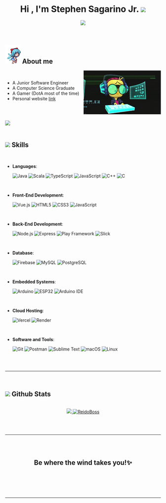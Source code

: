 
<h1 align="center"><b>Hi , I'm Stephen Sagarino Jr. </b><img src="https://media.giphy.com/media/hvRJCLFzcasrR4ia7z/giphy.gif" width="35"></h1>
<!--  -->
<p align="center">
  <a href="https://github.com/DenverCoder1/readme-typing-svg">
  <img src="https://readme-typing-svg.herokuapp.com?font=Time+New+Roman&color=cyan&size=25&center=true&vCenter=true&width=600&height=100&lines=A+Junior+Software+Engineer,;A+Computer+Science+Graduate,;Watching+Anime+at+Spare+Time">
</a>

</p>


<br>




## <picture><img src = "assets/images/aboutme.gif" width = 50px></picture> **About me**

<picture> <img align="right" src="assets/images/coder.gif" width = 250px></picture>

<br>

- A Junior Software Engineer
- A Computer Science Graduate
- A Gamer (DotA most of the time)
- Personal website [link](https://stephsaga.vercel.app/)

<br><br>

<img src="https://user-images.githubusercontent.com/73097560/115834477-dbab4500-a447-11eb-908a-139a6edaec5c.gif"><br><br>

## <img src="https://media2.giphy.com/media/QssGEmpkyEOhBCb7e1/giphy.gif?cid=ecf05e47a0n3gi1bfqntqmob8g9aid1oyj2wr3ds3mg700bl&rid=giphy.gif" width ="25"><b> Skills</b>
<br>

<p align="center">

- **Languages**:

    ![Java](https://img.shields.io/badge/Java%20-%23ED8B00.svg?style=for-the-badge&logo=java&logoColor=white)
    ![Scala](https://img.shields.io/badge/Scala%20-%23DC322F.svg?style=for-the-badge&logo=scala&logoColor=white)
    ![TypeScript](https://img.shields.io/badge/TypeScript%20-%23007ACC.svg?style=for-the-badge&logo=typescript&logoColor=white)
    ![JavaScript](https://img.shields.io/badge/JavaScript%20-%23F7DF1E.svg?style=for-the-badge&logo=javascript&logoColor=black)
    ![C++](https://img.shields.io/badge/C++%20-%2300599C.svg?style=for-the-badge&logo=c%2B%2B&logoColor=white)
    ![C](https://img.shields.io/badge/C%20-%232370ED.svg?style=for-the-badge&logo=c&logoColor=white)

<br>

- **Front-End Development**:

   ![Vue.js](https://img.shields.io/badge/Vue.js%20-%234FC08D.svg?style=for-the-badge&logo=vue.js&logoColor=white)
   ![HTML5](https://img.shields.io/badge/HTML5%20-%23E34F26.svg?style=for-the-badge&logo=html5&logoColor=white)
   ![CSS3](https://img.shields.io/badge/CSS%20-%231572B6.svg?style=for-the-badge&logo=css3&logoColor=white)
   ![JavaScript](https://img.shields.io/badge/JavaScript%20-%23F7DF1E.svg?style=for-the-badge&logo=javascript&logoColor=black)
<br>

- **Back-End Development**:

   ![Node.js](https://img.shields.io/badge/Node.js%20-%23339933.svg?style=for-the-badge&logo=node.js&logoColor=white)
   ![Express](https://img.shields.io/badge/Express%20-%23000000.svg?style=for-the-badge&logo=express&logoColor=white)
   ![Play Framework](https://img.shields.io/badge/Play%20Framework%20-%2300E500.svg?style=for-the-badge&logo=play&logoColor=white)
   ![Slick](https://img.shields.io/badge/Slick%20-%230000FF.svg?style=for-the-badge&logo=slick&logoColor=white)
<br>


- **Database**:

   ![Firebase](https://img.shields.io/badge/Firebase%20-%23FFCA28.svg?style=for-the-badge&logo=firebase&logoColor=black)
   ![MySQL](https://img.shields.io/badge/MySQL%20-%234479A1.svg?style=for-the-badge&logo=mysql&logoColor=white)
   ![PostgreSQL](https://img.shields.io/badge/PostgreSQL%20-%23336791.svg?style=for-the-badge&logo=postgresql&logoColor=white)
<br>

- **Embedded Systems**:

   ![Arduino](https://img.shields.io/badge/Arduino%20-%2300979D.svg?style=for-the-badge&logo=arduino&logoColor=white)
   ![ESP32](https://img.shields.io/badge/ESP32%20-%2300979D.svg?style=for-the-badge&logo=espressif&logoColor=white)
   ![Arduino IDE](https://img.shields.io/badge/Arduino%20IDE%20-%2300979D.svg?style=for-the-badge&logo=arduino&logoColor=white)
<br>

- **Cloud Hosting**:

   ![Vercel](https://img.shields.io/badge/Vercel%20-%23000000.svg?style=for-the-badge&logo=vercel&logoColor=white)
   ![Render](https://img.shields.io/badge/Render%20-%2300C7B7.svg?style=for-the-badge&logo=render&logoColor=white)
<br>

- **Software and Tools**:

   ![Git](https://img.shields.io/badge/Git%20-%23F05033.svg?style=for-the-badge&logo=git&logoColor=white)
   ![Postman](https://img.shields.io/badge/Postman%20-%23FF6C37.svg?style=for-the-badge&logo=postman&logoColor=white)
   ![Sublime Text](https://img.shields.io/badge/Sublime%20Text%20-%23FF9800.svg?style=for-the-badge&logo=sublime-text&logoColor=white)
   ![macOS](https://img.shields.io/badge/macOS%20-%23999999.svg?style=for-the-badge&logo=apple&logoColor=white)
   ![Linux](https://img.shields.io/badge/Linux%20-%23FCC624.svg?style=for-the-badge&logo=linux&logoColor=black)

</p>

<br>
<br>

-----

<br>


## <img src="https://media.giphy.com/media/iY8CRBdQXODJSCERIr/giphy.gif" width="35"><b> Github Stats </b>
<br>

<div align="center">

<a href="https://github.com/ReidoBoss">
  <img src="https://github-readme-stats.vercel.app/api?username=ReidoBoss&include_all_commits=true&count_private=true&show_icons=true&line_height=20&title_color=7A7ADB&icon_color=2234AE&text_color=D3D3D3&bg_color=0,000000,130F40" width="450"/>
  <img src="https://github-readme-stats.vercel.app/api/top-langs?username=ReidoBoss&show_icons=true&locale=en&layout=compact&line_height=20&title_color=7A7ADB&icon_color=2234AE&text_color=D3D3D3&bg_color=0,000000,130F40" width="375"  alt="ReidoBoss"/>
</a>

</a>
</div>

<br>
<br>
<br>

-----

<br>
<br>
<!--
## <b> Let's Connect..!</b><img src="assets/images/handshake.gif" width ="80">
<br>
<div align='left'>

<ul>

<li>
<a href="https://linkedin.com/in/0xabdulkhalid" target="_blank">
<img src="https://img.shields.io/badge/linkedin:  0xabdulkhalid-%2300acee.svg?color=405DE6&style=for-the-badge&logo=linkedin&logoColor=white" alt=linkedin style="margin-bottom: 5px;"/>
</a>
</li>

<br>

<li>
<a href="https://twitter.com/0xabdulkhalid" target="_blank">
<img src="https://img.shields.io/badge/twitter:  0xabdulkhalid-%2300acee.svg?color=1DA1F2&style=for-the-badge&logo=twitter&logoColor=white" alt=twitter style="margin-bottom: 5px;"/>
</a>
</li>

<br>

<li>
<a href="mailto:0xabdulkhalid@gmail.com" target="_blank">
<img src="https://img.shields.io/badge/gmail:  0xabdulkhalid-%23EA4335.svg?style=for-the-badge&logo=gmail&logoColor=white" t=mail style="margin-bottom: 5px;" />
</a>
</li>

</ul>
</div>

<br>
<img src="https://user-images.githubusercontent.com/73097560/115834477-dbab4500-a447-11eb-908a-139a6edaec5c.gif">
<br>
<br>
<br> -->

<div align='center'>

## <b>Be where the wind takes you!✨</b>

</div>
<br>
<br>
<br>
<br>

---

<br>

